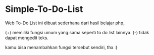 # Simple-To-Do-List
Web To-Do List ini dibuat sederhana dari hasil belajar php,


(+) memiliki fungsi umum yang sama seperti to do list lainnya.
(-) tidak dapat mengedit teks.

kamu bisa menambahkan fungsi tersebut sendiri, thx :)
